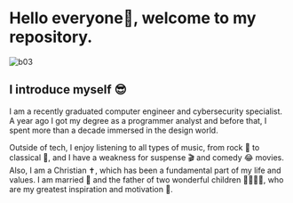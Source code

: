 # Hello everyone👋, welcome to my repository.
![b03](https://github.com/Emilio-Olivares/Emilio-Olivares/assets/159938168/245dc523-d66b-45f4-93cf-08f9b7f15c03)
## I introduce myself :sunglasses:

I am a recently graduated computer engineer and cybersecurity specialist. A year ago I got my degree as a programmer analyst and before that, I spent more than a decade immersed in the design world.

Outside of tech, I enjoy listening to all types of music, from rock 🎸 to classical 🎻, and I have a weakness for suspense 🎬 and comedy 😂 movies. Also, I am a Christian ✝️, which has been a fundamental part of my life and values. I am married 💑 and the father of two wonderful children 👨‍👩‍👦‍👦, who are my greatest inspiration and motivation 🚀.

<!--
**Emilio-Olivares/Emilio-Olivares** is a ✨ _special_ ✨ repository because its `README.md` (this file) appears on your GitHub profile.

Here are some ideas to get you started:

- 🔭 I’m currently working on ...
- 🌱 I’m currently learning ...
- 👯 I’m looking to collaborate on ...
- 🤔 I’m looking for help with ...
- 💬 Ask me about ...
- 📫 How to reach me: ...
- 😄 Pronouns: ...
- ⚡ Fun fact: ...
-->
